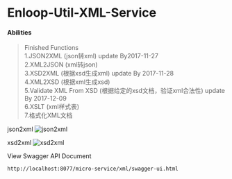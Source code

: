 # Enloop-Util-XML-Service

 #### Abilities
>  Finished Functions<br/>
 1.JSON2XML (json转xml) update By2017-11-27<br/>
 2.XML2JSON (xml转json)<br/>
 3.XSD2XML (根据xsd生成xml) update By 2017-11-28<br/>
 4.XML2XSD (根据xml生成xsd)<br/>
 5.Validate XML From XSD (根据给定的xsd文档，验证xml合法性) update By 2017-12-09<br/>
 6.XSLT (xml样式表)<br/>
 7.格式化XML文档<br/>
 
json2xml
![json2xml](http://orkf3vfng.bkt.clouddn.com/json2xml.png)

xsd2xml
![xsd2xml](http://orkf3vfng.bkt.clouddn.com/xsd2xml.png)


View Swagger API Document
```text
http://localhost:8077/micro-service/xml/swagger-ui.html
```
 
